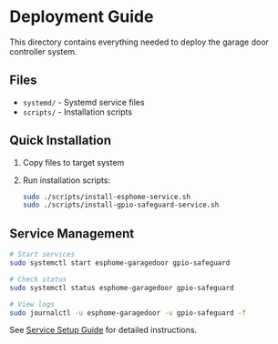 # Deployment Guide

This directory contains everything needed to deploy the garage door controller system.

## Files

- `systemd/` - Systemd service files
- `scripts/` - Installation scripts

## Quick Installation

1. Copy files to target system
2. Run installation scripts:

   ```bash
   sudo ./scripts/install-esphome-service.sh
   sudo ./scripts/install-gpio-safeguard-service.sh
   ```

## Service Management

```bash
# Start services
sudo systemctl start esphome-garagedoor gpio-safeguard

# Check status
sudo systemctl status esphome-garagedoor gpio-safeguard

# View logs
sudo journalctl -u esphome-garagedoor -u gpio-safeguard -f
```

See [Service Setup Guide](../docs/README_ESPHOME_SERVICE.md) for detailed instructions.
